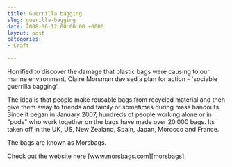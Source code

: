 ```yaml
---
title: Guerrilla bagging
slug: guerilla-bagging
date: 2008-06-12 00:00:00 +0000
layout: post
categories: 
- Craft

---
```

Horrified to discover the damage that plastic bags were causing to our marine environment, Claire Morsman devised a plan for action - 'sociable guerrilla bagging'.
  
The idea is that people make reusable bags from recycled material and then give them away to friends and family or sometimes during mass handouts.  
Since it began in January 2007, hundreds of people working alone or in "pods" who work together on the bags have made over 20,000 bags. Its taken off in the UK, US, New Zealand, Spain, Japan, Morocco and France.
  
The bags are known as Morsbags.  
  
Check out the website here [www.morsbags.com][morsbags].

[morsbags]: http://www.morsbags.com/
